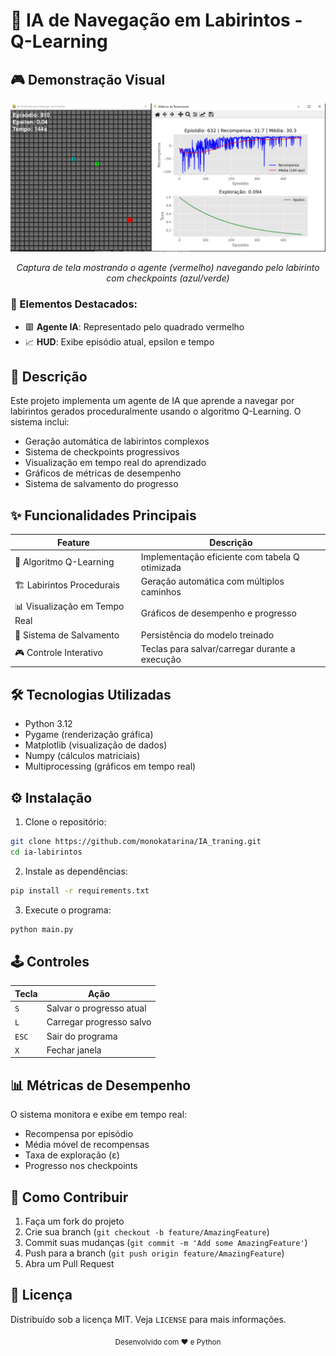 # 🚀 IA de Navegação em Labirintos - Q-Learning

## 🎮 Demonstração Visual

<div align="center">
  <img src="assets/Capturar.PNG" alt="Demonstração do Jogo em Execução" width="800">
  
  *Captura de tela mostrando o agente (vermelho) navegando pelo labirinto com checkpoints (azul/verde)*
</div>

### 📌 Elementos Destacados:
- 🟥 **Agente IA**: Representado pelo quadrado vermelho 
- 📈 **HUD**: Exibe episódio atual, epsilon e tempo

## 📝 Descrição

Este projeto implementa um agente de IA que aprende a navegar por labirintos gerados proceduralmente usando o algoritmo Q-Learning. O sistema inclui:

- Geração automática de labirintos complexos
- Sistema de checkpoints progressivos
- Visualização em tempo real do aprendizado
- Gráficos de métricas de desempenho
- Sistema de salvamento do progresso

## ✨ Funcionalidades Principais

| Feature | Descrição |
|---------|-----------|
| 🧠 Algoritmo Q-Learning | Implementação eficiente com tabela Q otimizada |
| 🏗️ Labirintos Procedurais | Geração automática com múltiplos caminhos |
| 📊 Visualização em Tempo Real | Gráficos de desempenho e progresso |
| 💾 Sistema de Salvamento | Persistência do modelo treinado |
| 🎮 Controle Interativo | Teclas para salvar/carregar durante a execução |

## 🛠️ Tecnologias Utilizadas

- Python 3.12
- Pygame (renderização gráfica)
- Matplotlib (visualização de dados)
- Numpy (cálculos matriciais)
- Multiprocessing (gráficos em tempo real)

## ⚙️ Instalação

1. Clone o repositório:
```bash
git clone https://github.com/monokatarina/IA_traning.git
cd ia-labirintos
```

2. Instale as dependências:
```bash
pip install -r requirements.txt
```

3. Execute o programa:
```bash
python main.py
```

## 🕹️ Controles

| Tecla | Ação |
|-------|------|
| `S` | Salvar o progresso atual |
| `L` | Carregar progresso salvo |
| `ESC` | Sair do programa |
| `X` | Fechar janela |

## 📊 Métricas de Desempenho

O sistema monitora e exibe em tempo real:
- Recompensa por episódio
- Média móvel de recompensas
- Taxa de exploração (ε)
- Progresso nos checkpoints

## 🤝 Como Contribuir

1. Faça um fork do projeto
2. Crie sua branch (`git checkout -b feature/AmazingFeature`)
3. Commit suas mudanças (`git commit -m 'Add some AmazingFeature'`)
4. Push para a branch (`git push origin feature/AmazingFeature`)
5. Abra um Pull Request

## 📄 Licença

Distribuído sob a licença MIT. Veja `LICENSE` para mais informações.


<div align="center">
  <sub>Desenvolvido com ❤️ e Python</sub>
</div>
